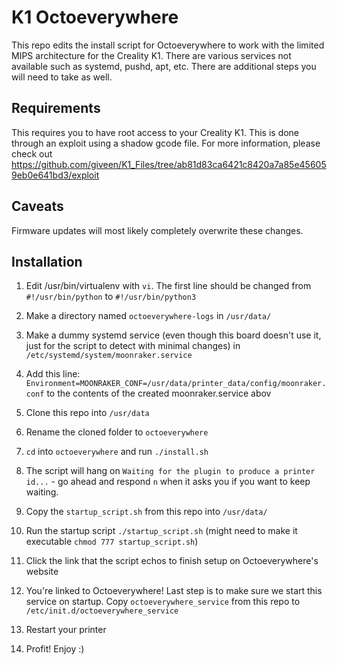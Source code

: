 # K1 Octoeverywhere

This repo edits the install script for Octoeverywhere to work with the limited MIPS architecture for the Creality K1. There are various services not available such as systemd, pushd, apt, etc. There are additional steps you will need to take as well.

## Requirements

This requires you to have root access to your Creality K1. This is done through an exploit using a shadow gcode file. For more information, please check out https://github.com/giveen/K1_Files/tree/ab81d83ca6421c8420a7a85e456059eb0e641bd3/exploit

## Caveats

Firmware updates will most likely completely overwrite these changes.

## Installation

1. Edit /usr/bin/virtualenv with `vi`. The first line should be changed from `#!/usr/bin/python` to `#!/usr/bin/python3`

2. Make a directory named `octoeverywhere-logs` in `/usr/data/`

3. Make a dummy systemd service (even though this board doesn't use it, just for the script to detect with minimal changes) in `/etc/systemd/system/moonraker.service` 

4. Add this line: `Environment=MOONRAKER_CONF=/usr/data/printer_data/config/moonraker.conf` to the contents of the created moonraker.service abov

5. Clone this repo into `/usr/data`

6. Rename the cloned folder to `octoeverywhere`

7. `cd` into `octoeverywhere` and run `./install.sh`

8. The script will hang on `Waiting for the plugin to produce a printer id...` - go ahead and respond `n` when it asks you if you want to keep waiting.

9. Copy the `startup_script.sh` from this repo into `/usr/data/`

10. Run the startup script `./startup_script.sh` (might need to make it executable `chmod 777 startup_script.sh`)

11. Click the link that the script echos to finish setup on Octoeverywhere's website

12. You're linked to Octoeverywhere! Last step is to make sure we start this service on startup. Copy `octoeverywhere_service` from this repo to `/etc/init.d/octoeverywhere_service`

13. Restart your printer

14. Profit! Enjoy :) 